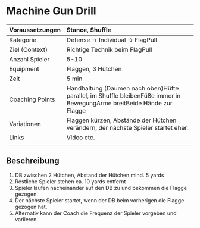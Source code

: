 # Machine Gun Drill

| Voraussetzungen | Stance, Shuffle |
| :--- | :--- |
| Kategorie | Defense -&gt; Individual -&gt; FlagPull |
| Ziel \(Context\) | Richtige Technik beim FlagPull |
| Anzahl Spieler | 5-10 |
| Equipment | Flaggen, 3 Hütchen |
| Zeit | 5 min |
| Coaching Points | Handhaltung \(Daumen nach oben\)Hüfte parallel, im Shuffle bleibenFüße immer in BewegungArme breitBeide Hände zur Flagge |
| Variationen | Flaggen kürzen, Abstände der Hütchen verändern, der nächste Spieler startet eher. |
| Links | Video etc. |
|  |  |

## Beschreibung

1. DB zwischen 2 Hütchen, Abstand der Hütchen mind. 5 yards
2. Restliche Spieler stehen ca. 10 yards entfernt
3. Spieler laufen nacheinander auf den DB zu und bekommen die Flagge gezogen.
4. Der nächste Spieler startet, wenn der DB beim vorherigen die Flagge gezogen hat.
5. Alternativ kann der Coach die Frequenz der Spieler vorgeben und variieren.





